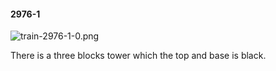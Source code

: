 #### 2976-1
![train-2976-1-0.png](https://github.com/lil-lab/nlvr/raw/master/nlvr/train/images/9/train-2976-1-0.png "train-2976-1-0.png")

There is a three blocks tower which the top and base is black.